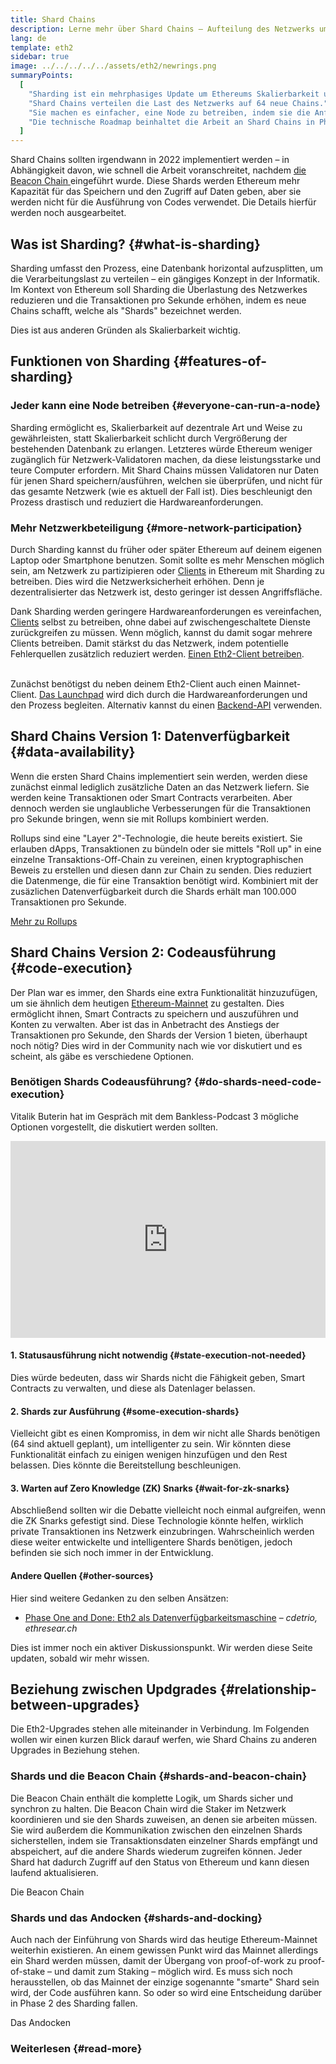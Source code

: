 ```yaml
---
title: Shard Chains
description: Lerne mehr über Shard Chains – Aufteilung des Netzwerks um Ethereum mehr Kapazität für Transaktionen zu verleihen und es leichter zum Laufen zu bringen.
lang: de
template: eth2
sidebar: true
image: ../../../../../assets/eth2/newrings.png
summaryPoints:
  [
    "Sharding ist ein mehrphasiges Update um Ethereums Skalierbarkeit und Kapazität zu erhöhen.",
    "Shard Chains verteilen die Last des Netzwerks auf 64 neue Chains.",
    "Sie machen es einfacher, eine Node zu betreiben, indem sie die Anforderungen an die Hardware niedrig halten.",
    "Die technische Roadmap beinhaltet die Arbeit an Shard Chains in Phase 1 und möglicherweise Phase 2.",
  ]
---
```


<UpgradeStatus date="~2022">
    Shard Chains sollten irgendwann in 2022 implementiert werden – in Abhängigkeit davon, wie schnell die Arbeit voranschreitet, nachdem <a href="/eth2/beacon-chain/"> die Beacon Chain </a> eingeführt wurde. Diese Shards werden Ethereum mehr Kapazität für das Speichern und den Zugriff auf Daten geben, aber sie werden nicht für die Ausführung von Codes verwendet. Die Details hierfür werden noch ausgearbeitet.
</UpgradeStatus>

## Was ist Sharding? {#what-is-sharding}

Sharding umfasst den Prozess, eine Datenbank horizontal aufzusplitten, um die Verarbeitungslast zu verteilen – ein gängiges Konzept in der Informatik. Im Kontext von Ethereum soll Sharding die Überlastung des Netzwerkes reduzieren und die Transaktionen pro Sekunde erhöhen, indem es neue Chains schafft, welche als "Shards" bezeichnet werden.

Dies ist aus anderen Gründen als Skalierbarkeit wichtig.

## Funktionen von Sharding {#features-of-sharding}

### Jeder kann eine Node betreiben {#everyone-can-run-a-node}

Sharding ermöglicht es, Skalierbarkeit auf dezentrale Art und Weise zu gewährleisten, statt Skalierbarkeit schlicht durch Vergrößerung der bestehenden Datenbank zu erlangen. Letzteres würde Ethereum weniger zugänglich für Netzwerk-Validatoren machen, da diese leistungsstarke und teure Computer erfordern. Mit Shard Chains müssen Validatoren nur Daten für jenen Shard speichern/ausführen, welchen sie überprüfen, und nicht für das gesamte Netzwerk (wie es aktuell der Fall ist). Dies beschleunigt den Prozess drastisch und reduziert die Hardwareanforderungen.

### Mehr Netzwerkbeteiligung {#more-network-participation}

Durch Sharding kannst du früher oder später Ethereum auf deinem eigenen Laptop oder Smartphone benutzen. Somit sollte es mehr Menschen möglich sein, am Netzwerk zu partizipieren oder [Clients](/developers/docs/nodes-and-clients/) in Ethereum mit Sharding zu betreiben. Dies wird die Netzwerksicherheit erhöhen. Denn je dezentralisierter das Netzwerk ist, desto geringer ist dessen Angriffsfläche.

Dank Sharding werden geringere Hardwareanforderungen es vereinfachen, [Clients](/developers/docs/nodes-and-clients/) selbst zu betreiben, ohne dabei auf zwischengeschaltete Dienste zurückgreifen zu müssen. Wenn möglich, kannst du damit sogar mehrere Clients betreiben. Damit stärkst du das Netzwerk, indem potentielle Fehlerquellen zusätzlich reduziert werden. [Einen Eth2-Client betreiben](/eth2/get-involved/).

<br />

<InfoBanner isWarning={true}>
  Zunächst benötigst du neben deinem Eth2-Client auch einen Mainnet-Client. <a href="https://launchpad.ethereum.org" target="_blank">Das Launchpad</a> wird dich durch die Hardwareanforderungen und den Prozess begleiten. Alternativ kannst du einen <a href="/en/developers/docs/apis/backend/#available-libraries">Backend-API</a> verwenden.
</InfoBanner>

## Shard Chains Version 1: Datenverfügbarkeit {#data-availability}

Wenn die ersten Shard Chains implementiert sein werden, werden diese zunächst einmal lediglich zusätzliche Daten an das Netzwerk liefern. Sie werden keine Transaktionen oder Smart Contracts verarbeiten. Aber dennoch werden sie unglaubliche Verbesserungen für die Transaktionen pro Sekunde bringen, wenn sie mit Rollups kombiniert werden.

Rollups sind eine "Layer 2"-Technologie, die heute bereits existiert. Sie erlauben dApps, Transaktionen zu bündeln oder sie mittels "Roll up" in eine einzelne Transaktions-Off-Chain zu vereinen, einen kryptographischen Beweis zu erstellen und diesen dann zur Chain zu senden. Dies reduziert die Datenmenge, die für eine Transaktion benötigt wird. Kombiniert mit der zusäzlichen Datenverfügbarkeit durch die Shards erhält man 100.000 Transaktionen pro Sekunde.

[Mehr zu Rollups](/developers/docs/scaling/layer-2-rollups/)

## Shard Chains Version 2: Codeausführung {#code-execution}

Der Plan war es immer, den Shards eine extra Funktionalität hinzuzufügen, um sie ähnlich dem heutigen [Ethereum-Mainnet](/glossary/#mainnet) zu gestalten. Dies ermöglicht ihnen, Smart Contracts zu speichern und auszuführen und Konten zu verwalten. Aber ist das in Anbetracht des Anstiegs der Transaktionen pro Sekunde, den Shards der Version 1 bieten, überhaupt noch nötig? Dies wird in der Community nach wie vor diskutiert und es scheint, als gäbe es verschiedene Optionen.

### Benötigen Shards Codeausführung? {#do-shards-need-code-execution}

Vitalik Buterin hat im Gespräch mit dem Bankless-Podcast 3 mögliche Optionen vorgestellt, die diskutiert werden sollten.

<iframe width="100%" height="315" src="https://www.youtube.com/embed/-R0j5AMUSzA?start=5841" frameborder="0" allow="accelerometer; autoplay; clipboard-write; encrypted-media; gyroscope; picture-in-picture" allowfullscreen mark="crwd-mark"></iframe>

#### 1. Statusausführung nicht notwendig {#state-execution-not-needed}

Dies würde bedeuten, dass wir Shards nicht die Fähigkeit geben, Smart Contracts zu verwalten, und diese als Datenlager belassen.

#### 2. Shards zur Ausführung {#some-execution-shards}

Vielleicht gibt es einen Kompromiss, in dem wir nicht alle Shards benötigen (64 sind aktuell geplant), um intelligenter zu sein. Wir könnten diese Funktionalität einfach zu einigen wenigen hinzufügen und den Rest belassen. Dies könnte die Bereitstellung beschleunigen.

#### 3. Warten auf Zero Knowledge (ZK) Snarks {#wait-for-zk-snarks}

Abschließend sollten wir die Debatte vielleicht noch einmal aufgreifen, wenn die ZK Snarks gefestigt sind. Diese Technologie könnte helfen, wirklich private Transaktionen ins Netzwerk einzubringen. Wahrscheinlich werden diese weiter entwickelte und intelligentere Shards benötigen, jedoch befinden sie sich noch immer in der Entwicklung.

#### Andere Quellen {#other-sources}

Hier sind weitere Gedanken zu den selben Ansätzen:

- [Phase One and Done: Eth2 als Datenverfügbarkeitsmaschine](https://ethresear.ch/t/phase-one-and-done-eth2-as-a-data-availability-engine/5269/8) – _cdetrio, ethresear.ch_

Dies ist immer noch ein aktiver Diskussionspunkt. Wir werden diese Seite updaten, sobald wir mehr wissen.

## Beziehung zwischen Updgrades {#relationship-between-upgrades}

Die Eth2-Upgrades stehen alle miteinander in Verbindung. Im Folgenden wollen wir einen kurzen Blick darauf werfen, wie Shard Chains zu anderen Upgrades in Beziehung stehen.

### Shards und die Beacon Chain {#shards-and-beacon-chain}

Die Beacon Chain enthält die komplette Logik, um Shards sicher und synchron zu halten. Die Beacon Chain wird die Staker im Netzwerk koordinieren und sie den Shards zuweisen, an denen sie arbeiten müssen. Sie wird außerdem die Kommunikation zwischen den einzelnen Shards sicherstellen, indem sie Transaktionsdaten einzelner Shards empfängt und abspeichert, auf die andere Shards wiederum zugreifen können. Jeder Shard hat dadurch Zugriff auf den Status von Ethereum und kann diesen laufend aktualisieren.

<ButtonLink to="/eth2/beacon-chain/">Die Beacon Chain</ButtonLink>

### Shards und das Andocken {#shards-and-docking}

Auch nach der Einführung von Shards wird das heutige Ethereum-Mainnet weiterhin existieren. An einem gewissen Punkt wird das Mainnet allerdings ein Shard werden müssen, damit der Übergang von proof-of-work zu proof-of-stake – und damit zum Staking – möglich wird. Es muss sich noch herausstellen, ob das Mainnet der einzige sogenannte "smarte" Shard sein wird, der Code ausführen kann. So oder so wird eine Entscheidung darüber in Phase 2 des Sharding fallen.

<ButtonLink to="/eth2/merge/">Das Andocken</ButtonLink>

<Divider />

### Weiterlesen {#read-more}

<Eth2ShardChainsList />
